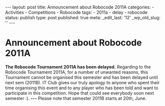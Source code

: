 --- layout: post title: Announcement about Robocode 2011A categories: -
Activities - Competitions - Robocode tags: - 2011a - delay - robocode
status: publish type: post published: true meta: \_edit\_last: '12'
\_wp\_old\_slug: '' ---

# Announcement about Robocode 2011A

**The Robocode Tournament 2011A has been delayed.** Regarding to the
Robocode Tournament 2011A, for a number of unwanted reasons, this
Tournament cannot be organised this semester and has been delayed until
next sem (2011B). IT Club gives our truly apology to anyone who spent
their time organising this event and to any player who has been told and
want to participate in this competition. Hope that could see everybody
soon next semester :). **---** Please note that semester 2011B starts at
20th, June.
